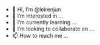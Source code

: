 - 👋 Hi, I’m @leirenjun
- 👀 I’m interested in ...
- 🌱 I’m currently learning ...
- 💞️ I’m looking to collaborate on ...
- 📫 How to reach me ...

<!---
leirenjun/leirenjun is a ✨ special ✨ repository because its `README.md` (this file) appears on your GitHub profile.
You can click the Preview link to take a look at your changes.
--->
